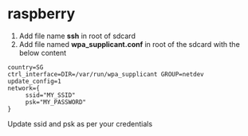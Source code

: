 # raspberry
1. Add file name **ssh** in root of sdcard
2. Add file named **wpa_supplicant.conf** in root of the sdcard with the below content
```
country=SG
ctrl_interface=DIR=/var/run/wpa_supplicant GROUP=netdev update_config=1
network={
     ssid="MY_SSID"
     psk="MY_PASSWORD"
}
```
Update ssid and psk as per your credentials
